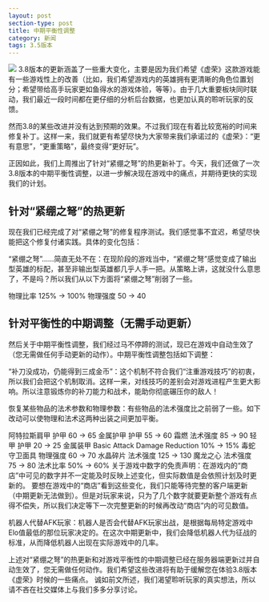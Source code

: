 ```yaml
---
layout: post
section-type: post
title: 中期平衡性调整
category: 新闻
tags: 3.5版本
---
```


![](https://i.imgur.com/gDfz8x2.jpg)
3.8版本的更新涵盖了一些重大变化，主要是因为我们希望《虚荣》这款游戏能有一些游戏性上的改善（比如，我们希望游戏内的英雄拥有更清晰的角色位置划分；希望带给高手玩家更如鱼得水的游戏体验，等等）。由于几大重要板块同时联动，我们最近一段时间都在更仔细的分析后台数据，也更加认真的聆听玩家的反馈。

然而3.8的某些改进并没有达到预期的效果。不过我们现在有着比较宽裕的时间来修复补丁。这样一来，我们就更有希望尽快为大家带来我们承诺过的《虚荣》：“更有意思”，“更重策略”，最终变得“更好玩”。

正因如此，我们上周推出了针对“紧绷之弩”的热更新补丁。今天，我们还做了一次3.8版本的中期平衡性调整，以进一步解决现在游戏中的痛点，并期待更快的实现我们的计划。

## 针对“紧绷之弩”的热更新 ##
现在我们已经完成了对“紧绷之弩”的修复程序测试。我们感觉事不宜迟，希望尽快能把这个修复付诸实践。具体的变化包括：

“紧绷之弩”……简直无处不在：在现阶段的游戏当中，“紧绷之弩”感觉变成了输出型英雄的标配，甚至非输出型英雄都几乎人手一把。从策略上讲，这就没什么意思了，不是吗？所以我们从以下方面将“紧绷之弩”削弱了一些。

物理比率
125% → 100%
物理强度
50 → 40
## 针对平衡性的中期调整（无需手动更新） ##
然后关于中期平衡性调整，我们经过马不停蹄的测试，现已在游戏中自动生效了（您无需做任何手动更新的动作）。中期平衡性调整包括如下调整：

“补刀没成功，仍能得到三成金币”：这个机制不符合我们“注重游戏技巧”的初衷，所以我们会把这个机制取消。这样一来，对线技巧的差别会对游戏进程产生更大影响。所以注意锻炼你的补刀能力和战术，能助你彻底碾压你的敌人！

恢复某些物品的法术参数和物理参数：有些物品的法术强度比之前弱了一些。如下改动可以使物理和法术这两种出装之间更加平衡。

阿特拉斯肩甲
护甲
60 → 65
金属护甲
护甲
55 → 60
霜燃
法术强度
85 → 90
轻甲
护甲
20 → 25
金属装甲
Basic Attack Damage Reduction
10% → 15%
毒蛇守卫面具
物理强度
60 → 70
水晶碎片
法术强度
125 → 130
魔龙之心
法术强度
75 → 80
法术比率
50% → 60%
关于游戏中数字的免责声明：在游戏内的“商店”中可见的数字并不一定能及时反映上述变化，但实际数值是会依照计划及时更新的。 要想在游戏中的“商店”看到这些变化，我们只能等待完整的客户端更新（中期更新无法做到）。但是对玩家来说，只为了几个数字就要更新整个游戏有点得不偿失，所以我们决定等下一次完整更新的时候再改动“商店”内的可见数值。

机器人代替AFK玩家：机器人是否会代替AFK玩家出战，是根据每局特定游戏中Elo值最低的那位玩家决定的。在这次中期更新中，我们会降低机器人代为征战的标准，从而降低机器人出现在实际游戏中的几率。

上述对“紧绷之弩”的热更新和对游戏平衡性的中期调整已经在服务器端更新过并自动生效了，您无需做任何动作。我们希望这些改进将有助于缓解您在体验3.8版本《虚荣》时候的一些痛点。 诚如前文所述，我们渴望聆听玩家的真实想法，所以请不吝在社交媒体上与我们多多分享讨论。